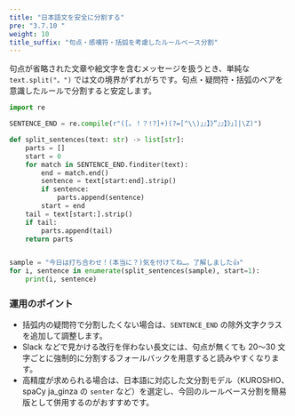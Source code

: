 ```yaml
---
title: "日本語文を安全に分割する"
pre: "3.7.10 "
weight: 10
title_suffix: "句点・感嘆符・括弧を考慮したルールベース分割"
---
```


句点が省略された文章や絵文字を含むメッセージを扱うとき、単純な `text.split("。")` では文の境界がずれがちです。句点・疑問符・括弧のペアを意識したルールで分割すると安定します。

```python
import re

SENTENCE_END = re.compile(r"([。！？!?]+)(?=[^\\)」』】》”』』】》」]|\Z)")

def split_sentences(text: str) -> list[str]:
    parts = []
    start = 0
    for match in SENTENCE_END.finditer(text):
        end = match.end()
        sentence = text[start:end].strip()
        if sentence:
            parts.append(sentence)
        start = end
    tail = text[start:].strip()
    if tail:
        parts.append(tail)
    return parts


sample = "今日は打ち合わせ！(本当に？)気を付けてね…。了解しました👍"
for i, sentence in enumerate(split_sentences(sample), start=1):
    print(i, sentence)
```

### 運用のポイント
- 括弧内の疑問符で分割したくない場合は、`SENTENCE_END` の除外文字クラスを追加して調整します。
- Slack などで見かける改行を伴わない長文には、句点が無くても 20〜30 文字ごとに強制的に分割するフォールバックを用意すると読みやすくなります。
- 高精度が求められる場合は、日本語に対応した文分割モデル（KUROSHIO、spaCy ja_ginza の `senter` など）を選定し、今回のルールベース分割を簡易版として併用するのがおすすめです。
